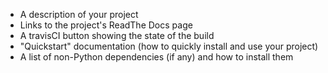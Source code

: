 * A description of your project
* Links to the project's ReadThe Docs page
* A travisCI button showing the state of the build
* "Quickstart" documentation (how to quickly install and use your project)
* A list of non-Python dependencies (if any) and how to install them
